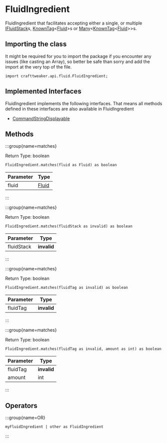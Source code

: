 # FluidIngredient

FluidIngredient that facilitates accepting either a single, or multiple [IFluidStack](/forge/api/fluid/IFluidStack)s, [KnownTag](/vanilla/api/tag/type/KnownTag)&lt;[Fluid](/vanilla/api/fluid/Fluid)&gt;s
 or [Many](/vanilla/api/util/Many)&lt;[KnownTag](/vanilla/api/tag/type/KnownTag)&lt;[Fluid](/vanilla/api/fluid/Fluid)&gt;&gt;s.

## Importing the class

It might be required for you to import the package if you encounter any issues (like casting an Array), so better be safe than sorry and add the import at the very top of the file.
```zenscript
import crafttweaker.api.fluid.FluidIngredient;
```


## Implemented Interfaces
FluidIngredient implements the following interfaces. That means all methods defined in these interfaces are also available in FluidIngredient

- [CommandStringDisplayable](/vanilla/api/bracket/CommandStringDisplayable)

## Methods

:::group{name=matches}

Return Type: boolean

```zenscript
FluidIngredient.matches(fluid as Fluid) as boolean
```

| Parameter |               Type                |
|-----------|-----------------------------------|
| fluid     | [Fluid](/vanilla/api/fluid/Fluid) |


:::

:::group{name=matches}

Return Type: boolean

```zenscript
FluidIngredient.matches(fluidStack as invalid) as boolean
```

| Parameter  |    Type     |
|------------|-------------|
| fluidStack | **invalid** |


:::

:::group{name=matches}

Return Type: boolean

```zenscript
FluidIngredient.matches(fluidTag as invalid) as boolean
```

| Parameter |    Type     |
|-----------|-------------|
| fluidTag  | **invalid** |


:::

:::group{name=matches}

Return Type: boolean

```zenscript
FluidIngredient.matches(fluidTag as invalid, amount as int) as boolean
```

| Parameter |    Type     |
|-----------|-------------|
| fluidTag  | **invalid** |
| amount    | int         |


:::


## Operators

:::group{name=OR}

```zenscript
myFluidIngredient | other as FluidIngredient
```

:::


